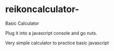 # reikoncalculator-
Basic Calculator 

Plug it into a javascript console and go nuts. 

Very simple calculator to practice basic javascript
